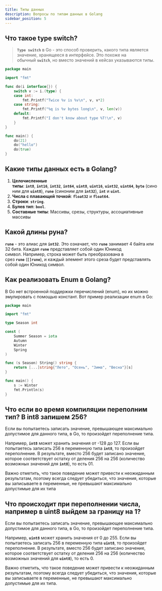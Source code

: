 ```yaml
---
title: Типы данных
description: Вопросы по типам данных в Golang
sidebar_position: 5
---
```


## Что такое type switch?

> **`Type switch`** в Go - это способ проверить, какого типа является значение, хранящееся в интерфейсе. Это похоже на обычный **`switch`**, но вместо значений в кейсах указываются типы.
> 

```go
package main

import "fmt"

func do(i interface{}) {
    switch v := i.(type) {
    case int:
        fmt.Printf("Twice %v is %v\n", v, v*2)
    case string:
        fmt.Printf("%q is %v bytes long\n", v, len(v))
    default:
        fmt.Printf("I don't know about type %T!\n", v)
    }
}

func main() {
    do(21)
    do("hello")
    do(true)
}
```

## Какие типы данных есть в Golang?

1. **Целочисленные типы**: **`int8`**, **`int16`**, **`int32`**, **`int64`**, **`uint8`**, **`uint16`**, **`uint32`**, **`uint64`**, **`byte`** (синоним для **`uint8`**), **`rune`** (синоним для **`int32`**), **`int`** и **`uint`.**
2. **Числа с плавающей точкой**: **`float32`** и **`float64`.**
3. **Строки**: **`string`**.
4. **Булев тип**: **`bool`**.
5. **Составные типы**: Массивы, срезы, структуры, ассоциативные массивы

## Какой длины руна?

**`rune`** - это алиас для **`int32`**. Это означает, что **`rune`** занимает 4 байта или 32 бита. Каждая **`rune`** представляет собой один Юникод символ. Например, строка может быть преобразована в срез **`rune`** (**`[]rune`**), и каждый элемент этого среза будет представлять собой один Юникод символ.

## Как реализовать Enum в Golang?

В Go нет встроенной поддержки перечислений (enum), но их можно эмулировать с помощью констант. Вот пример реализации enum в Go:

```go title="main.go"
package main

import "fmt"

type Season int

const (
    Summer Season = iota
    Autumn
    Winter
    Spring
)

func (s Season) String() string {
    return [...]string{"Лето", "Осень", "Зима", "Весна"}[s]
}

func main() {
    s := Winter
    fmt.Println(s)
}
```

## Что если во время компиляции переполним тип? В int8 запишем 256?

Если вы попытаетесь записать значение, превышающее максимально допустимое для данного типа, в Go, то произойдет переполнение типа.

Например, **`int8`** может хранить значения от -128 до 127. Если вы попытаетесь записать 256 в переменную типа **`int8`**, то произойдет переполнение. В результате, вместо 256 будет записано значение, которое соответствует остатку от деления 256 на 256 (количество возможных значений для **`int8`**), то есть 01.

Важно отметить, что такое поведение может привести к неожиданным результатам, поэтому всегда следует убедиться, что значения, которые вы записываете в переменные, не превышают максимально допустимые для их типа

## Что происходит при переполнении числа, например в uint8 выйдем за границу на 1?

Если вы попытаетесь записать значение, превышающее максимально допустимое для данного типа, в Go, то произойдет переполнение типа.

Например, **`uint8`** может хранить значения от 0 до 255. Если вы попытаетесь записать 256 в переменную типа **`uint8`**, то произойдет переполнение. В результате, вместо 256 будет записано значение, которое соответствует остатку от деления 256 на 256 (количество возможных значений для **`uint8`**), то есть 0.

Важно отметить, что такое поведение может привести к неожиданным результатам, поэтому всегда следует убедиться, что значения, которые вы записываете в переменные, не превышают максимально допустимые для их типа.
